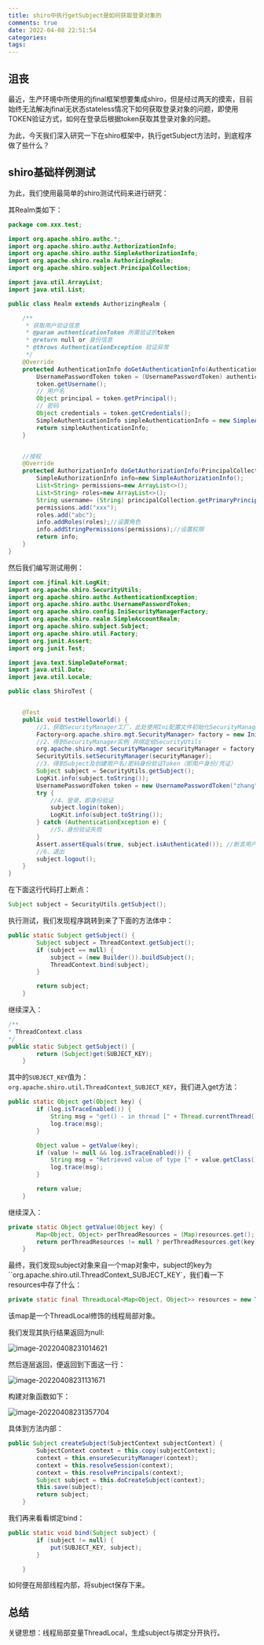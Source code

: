 ```yaml
---
title: shiro中执行getSubject是如何获取登录对象的
comments: true
date: 2022-04-08 22:51:54
categories:
tags:
---
```




## 沮丧

最近，生产环境中所使用的jfinal框架想要集成shiro，但是经过两天的摸索，目前始终无法解决jfinal无状态stateless情况下如何获取登录对象的问题，即使用TOKEN验证方式，如何在登录后根据token获取其登录对象的问题。

为此，今天我们深入研究一下在shiro框架中，执行getSubject方法时，到底程序做了些什么？

## shiro基础样例测试

为此，我们使用最简单的shiro测试代码来进行研究：

其Realm类如下：

```java
package com.xxx.test;

import org.apache.shiro.authc.*;
import org.apache.shiro.authz.AuthorizationInfo;
import org.apache.shiro.authz.SimpleAuthorizationInfo;
import org.apache.shiro.realm.AuthorizingRealm;
import org.apache.shiro.subject.PrincipalCollection;

import java.util.ArrayList;
import java.util.List;

public class Realm extends AuthorizingRealm {

    /**
     * 获取用户验证信息
     * @param authenticationToken 所需验证的token
     * @return null or 身份信息
     * @throws AuthenticationException 验证异常
     */
    @Override
    protected AuthenticationInfo doGetAuthenticationInfo(AuthenticationToken authenticationToken) throws AuthenticationException {
        UsernamePasswordToken token = (UsernamePasswordToken) authenticationToken;
        token.getUsername();
        // 用户名
        Object principal = token.getPrincipal();
        // 密码
        Object credentials = token.getCredentials();
        SimpleAuthenticationInfo simpleAuthenticationInfo = new SimpleAuthenticationInfo(principal, credentials, getName());
        return simpleAuthenticationInfo;
    }


    //授权
    @Override
    protected AuthorizationInfo doGetAuthorizationInfo(PrincipalCollection principalCollection) {
        SimpleAuthorizationInfo info=new SimpleAuthorizationInfo();
        List<String> permissions=new ArrayList<>();
        List<String> roles=new ArrayList<>();
        String username= (String) principalCollection.getPrimaryPrincipal();
        permissions.add("xxx");
        roles.add("abc");
        info.addRoles(roles);//设置角色
        info.addStringPermissions(permissions);//设置权限
        return info;
    }
}

```

然后我们编写测试用例：

```java
import com.jfinal.kit.LogKit;
import org.apache.shiro.SecurityUtils;
import org.apache.shiro.authc.AuthenticationException;
import org.apache.shiro.authc.UsernamePasswordToken;
import org.apache.shiro.config.IniSecurityManagerFactory;
import org.apache.shiro.realm.SimpleAccountRealm;
import org.apache.shiro.subject.Subject;
import org.apache.shiro.util.Factory;
import org.junit.Assert;
import org.junit.Test;

import java.text.SimpleDateFormat;
import java.util.Date;
import java.util.Locale;

public class ShiroTest {


    @Test
    public void testHelloworld() {
        //1、获取SecurityManager工厂，此处使用Ini配置文件初始化SecurityManager
        Factory<org.apache.shiro.mgt.SecurityManager> factory = new IniSecurityManagerFactory("classpath:shiro.ini");
        //2、得到SecurityManager实例 并绑定给SecurityUtils
        org.apache.shiro.mgt.SecurityManager securityManager = factory.getInstance();
        SecurityUtils.setSecurityManager(securityManager);
        //3、得到Subject及创建用户名/密码身份验证Token（即用户身份/凭证）
        Subject subject = SecurityUtils.getSubject();
        LogKit.info(subject.toString());
        UsernamePasswordToken token = new UsernamePasswordToken("zhang", "123");
        try {
            //4、登录，即身份验证
            subject.login(token);
            LogKit.info(subject.toString());
        } catch (AuthenticationException e) {
            //5、身份验证失败
        }
        Assert.assertEquals(true, subject.isAuthenticated()); //断言用户已经登录
        //6、退出
        subject.logout();
    }
}
```

在下面这行代码打上断点：

```java
Subject subject = SecurityUtils.getSubject();
```

执行测试，我们发现程序跳转到来了下面的方法体中：

```java
public static Subject getSubject() {
        Subject subject = ThreadContext.getSubject();
        if (subject == null) {
            subject = (new Builder()).buildSubject();
            ThreadContext.bind(subject);
        }

        return subject;
    }
```

继续深入：

```java
/**
* ThreadContext.class
*/
public static Subject getSubject() {
        return (Subject)get(SUBJECT_KEY);
    }
```

其中的`SUBJECT_KEY`值为：`org.apache.shiro.util.ThreadContext_SUBJECT_KEY`，我们进入get方法：

```java
public static Object get(Object key) {
        if (log.isTraceEnabled()) {
            String msg = "get() - in thread [" + Thread.currentThread().getName() + "]";
            log.trace(msg);
        }

        Object value = getValue(key);
        if (value != null && log.isTraceEnabled()) {
            String msg = "Retrieved value of type [" + value.getClass().getName() + "] for key [" + key + "] bound to thread [" + Thread.currentThread().getName() + "]";
            log.trace(msg);
        }

        return value;
    }
```

继续深入：

```java
private static Object getValue(Object key) {
        Map<Object, Object> perThreadResources = (Map)resources.get();
        return perThreadResources != null ? perThreadResources.get(key) : null;
    }

```

最终，我们发现subject对象来自一个map对象中，subject的key为``org.apache.shiro.util.ThreadContext_SUBJECT_KEY`，我们看一下resources中存了什么：

```java
private static final ThreadLocal<Map<Object, Object>> resources = new ThreadContext.InheritableThreadLocalMap();
```

该map是一个ThreadLocal修饰的线程局部对象。

我们发现其执行结果返回为null:

![image-20220408231014621](https://gitee.com/wieweicoding/kevinqimgs/raw/master/img/image-20220408231014621.png)

然后逐层返回，便返回到下面这一行：

![image-20220408231131671](https://gitee.com/wieweicoding/kevinqimgs/raw/master/img/image-20220408231131671.png)

构建对象函数如下：

![image-20220408231357704](https://gitee.com/wieweicoding/kevinqimgs/raw/master/img/image-20220408231357704.png)

具体到方法内部：

```java
public Subject createSubject(SubjectContext subjectContext) {
        SubjectContext context = this.copy(subjectContext);
        context = this.ensureSecurityManager(context);
        context = this.resolveSession(context);
        context = this.resolvePrincipals(context);
        Subject subject = this.doCreateSubject(context);
        this.save(subject);
        return subject;
    }
```



我们再来看看绑定bind：

```java
public static void bind(Subject subject) {
        if (subject != null) {
            put(SUBJECT_KEY, subject);
        }

    }
```

如何便在局部线程内部，将subject保存下来。



## 总结

关键思想：线程局部变量ThreadLocal，生成subject与绑定分开执行。
